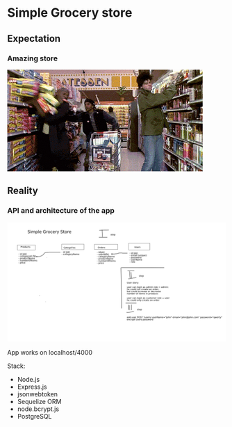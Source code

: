 # Simple Grocery store

## Expectation
### Amazing store

![](./pictures/grocery_store.gif "Grocery Store expectation")

## Reality
### API and architecture of the app  

![](./pictures/aww-board%20(5).png?raw=true "My API")

App works on localhost/4000

Stack:
- Node.js
- Express.js
- jsonwebtoken
- Sequelize ORM
- node.bcrypt.js
- PostgreSQL